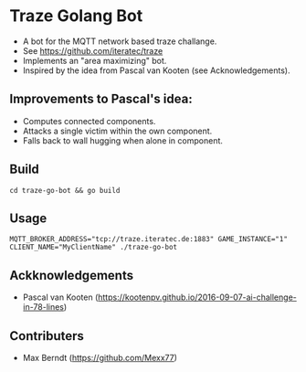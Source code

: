 # Traze Golang Bot

* A bot for the MQTT network based traze challange.
* See https://github.com/iteratec/traze 
* Implements an "area maximizing" bot.
* Inspired by the idea from Pascal van Kooten (see Acknowledgements).

## Improvements to Pascal's idea:
* Computes connected components.
* Attacks a single victim within the own component.
* Falls back to wall hugging when alone in component.

## Build
`cd traze-go-bot && go build`

## Usage
`MQTT_BROKER_ADDRESS="tcp://traze.iteratec.de:1883" GAME_INSTANCE="1" CLIENT_NAME="MyClientName" ./traze-go-bot`

## Ackknowledgements
* Pascal van Kooten (https://kootenpv.github.io/2016-09-07-ai-challenge-in-78-lines)

## Contributers
* Max Berndt (https://github.com/Mexx77)

